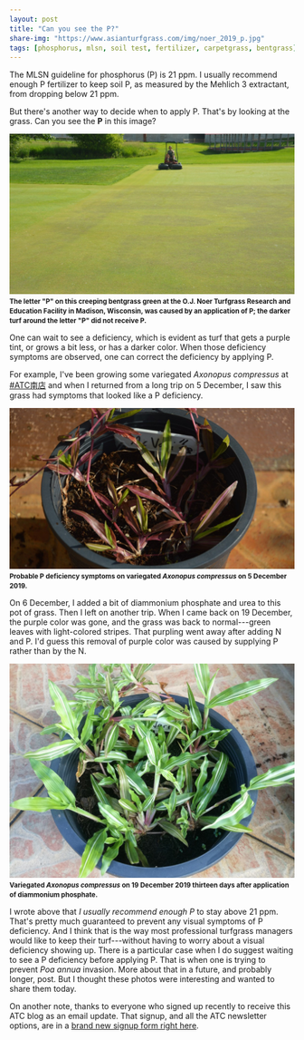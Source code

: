 ```yaml
---
layout: post
title: "Can you see the P?"
share-img: "https://www.asianturfgrass.com/img/noer_2019_p.jpg"
tags: [phosphorus, mlsn, soil test, fertilizer, carpetgrass, bentgrass]
---
```


The MLSN guideline for phosphorus (P) is 21 ppm. I usually recommend enough P fertilizer to keep soil P, as measured by the Mehlich 3 extractant, from dropping below 21 ppm.

But there's another way to decide when to apply P. That's by looking at the grass. Can you see the **P** in this image?

![P caused by P fertilizer at OJ Noer Facility in Madison, Wisconsin](/img/noer_2019_p.jpg)
<small><strong>The letter "P" on this creeping bentgrass green at the O.J. Noer Turfgrass Research and Education Facility in Madison, Wisconsin, was caused by an application of P; the darker turf around the letter "P" did not receive P.</strong></small>

One can wait to see a deficiency, which is evident as turf that gets a purple tint, or grows a bit less, or has a darker color. When those deficiency symptoms are observed, one can correct the deficiency by applying P.

For example, I've been growing some variegated *Axonopus compressus* at [#ATC南店](https://twitter.com/hashtag/ATC%E5%8D%97%E5%BA%97?src=hashtag_click) and when I returned from a long trip on 5 December, I saw this grass had symptoms that looked like a P deficiency.

![probable P deficiency on variegated tropical carpetgrass](/img/ac_vari_p_5dec.jpg)
<small><strong>Probable P deficiency symptoms on variegated <i>Axonopus compressus</i> on 5 December 2019.</strong></small>

On 6 December, I added a bit of diammonium phosphate and urea to this pot of grass. Then I left on another trip. When I came back on 19 December, the purple color was gone, and the grass was back to normal---green leaves with light-colored stripes. That purpling went away after adding N and P. I'd guess this removal of purple color was caused by supplying P rather than by the N.

![variegated tropical carpetgrass growing normally](/img/ac_vari_p_19dec.jpg)
<small><strong>Variegated <i>Axonopus compressus</i> on 19 December 2019 thirteen days after application of diammonium phosphate.</strong></small>

I wrote above that *I usually recommend enough P* to stay above 21 ppm. That's pretty much guaranteed to prevent any visual symptoms of P deficiency. And I think that is the way most professional turfgrass managers would like to keep their turf---without having to worry about a visual deficiency showing up. There is a particular case when I do suggest waiting to see a P deficiency before applying P. That is when one is trying to prevent *Poa annua* invasion. More about that in a future, and probably longer, post. But I thought these photos were interesting and wanted to share them today.

On another note, thanks to everyone who signed up recently to receive this ATC blog as an email update. That signup, and all the ATC newsletter options, are in a [brand new signup form right here](https://www.asianturfgrass.com/lists/).
